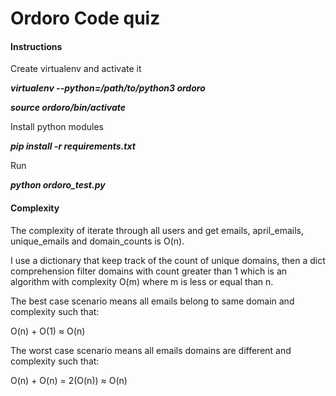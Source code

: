 # Ordoro Code quiz

#### Instructions


Create virtualenv and activate it


***virtualenv --python=/path/to/python3 ordoro***

***source ordoro/bin/activate***


Install python modules

***pip install -r requirements.txt***


Run

***python ordoro_test.py***



#### Complexity


The complexity of iterate through all users and get emails, april_emails, unique_emails and domain_counts is O(n).


I use a dictionary that keep track of the count of unique domains, then a dict comprehension filter domains with count greater than 1 which is an algorithm with complexity O(m) where m is less or equal than n.


The best case scenario means all emails belong to same domain and complexity such that:

O(n) + O(1) ≈ O(n)

The worst case scenario means all emails domains are different and complexity such that:

O(n) + O(n) = 2(O(n)) ≈ O(n)
